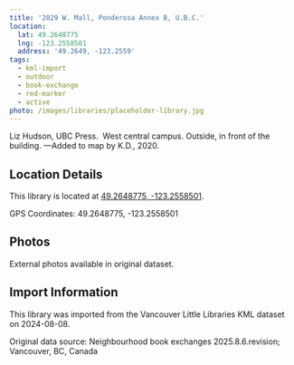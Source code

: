 ```yaml
---
title: '2029 W. Mall, Ponderosa Annex B, U.B.C.'
location:
  lat: 49.2648775
  lng: -123.2558501
  address: '49.2649, -123.2559'
tags:
  - kml-import
  - outdoor
  - book-exchange
  - red-marker
  - active
photo: /images/libraries/placeholder-library.jpg
---
```

Liz Hudson, UBC Press.  West central campus.
Outside, in front of the building.
—Added to map by K.D., 2020. 

## Location Details

This library is located at [49.2648775, -123.2558501](https://www.google.com/maps?q=49.2648775,-123.2558501).

GPS Coordinates: 49.2648775, -123.2558501

## Photos

External photos available in original dataset.

## Import Information

This library was imported from the Vancouver Little Libraries KML dataset on 2024-08-08.

Original data source: Neighbourhood book exchanges 2025.8.6.revision; Vancouver, BC, Canada
